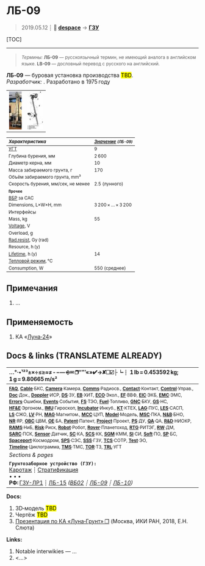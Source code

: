 # ЛБ-09
> 2019.05.12 ┊ **🚀 [despace](index.md)** → **[ГЗУ](sss.md)**

[TOC]

---

> <small>*Термины:* **ЛБ-09** — русскоязычный термин, не имеющий аналога в английском языке. **LB-09** — дословный перевод с русского на английский.</small>

**ЛБ‑09** — буровая установка производства <mark>TBD</mark>.  
*Разработчик:* . Разработано в 1975 году 

|||
|:--|:--|
| [![](f/sss/l/lb-09_pic1_thumb.jpg)](f/sss/l/lb-09_pic1.jpg)  | [![](f/sss/l/lb-09_pic2_thumb.jpg)](f/sss/l/lb-09_pic2.png)  |

<small>

|*Характеристика*|*[Значение](si.md) <small>(ЛБ-09)</small>*|
|:--|:--|
|[УГТ](trl.md)|9  |
| Глубина бурения, мм  |2 600  |
| Диаметр керна, мм  |10  |
| Масса забираемого грунта, г  |170  |
| Объём забираемого грунта, mm³  |    |
| Скорость бурения, мм/сек, не менее  |2.5 (лунного)  |
|**`Прочее`**||
|[ВБР](rams.md) за САС|   |
|Dimensions, L×W×H, mm| 3 200 × … × 3 200  |
|Интерфейсы|   |
|Mass, kg| 55  |
|[Voltage](voltage.md), V|   |
|Overload, g|   |
|[Rad.resist](ion_rad.md), Gy (rad)|   |
|Resource, h (y)|   |
|[Lifetime](lifetime.md), h (y)| 14  |
|[Тепловой режим](tcs.md), °C|   |
|Consumption, W| 550 (среднее)  |

</small>



<p style="page-break-after:always"> </p>

## Примечания
   1. …



## Применяемость
   1. КА «[Луна‑24](луна_24.md)»



<p style="page-break-after:always"> </p>

## Docs & links (TRANSLATEME ALREADY)
|…°·•¹²³±×÷≤≥≈≠ ‑ −— ⎆✉ ❐“”’«»✔→✘☐☑├┕┆ 1 lb = 0.453592 kg; 1 g = 9.80665 m/s²|
|:--|
|<small>**[FAQ](faq.md)**, **[Cable](cable.md)**·БКС, **[Camera](camera.md)**·Камера, **[Comms](comms.md)**·Радиосв., **[Contact](contact.md)**·Контакт, **[Control](control.md)**·Управ., **[Doc](doc.md)**·Док., **[Doppler](doppler.md)**·ИСР, **[DS](ds.md)**·ЗУ, **[EB](eb.md)**·ХИТ, **[ECO](ecology.md)**·Экол., **[EF](ef.md)**·ВВФ, **[ElC](elc.md)**·ЭКБ, **[EMC](emc.md)**·ЭМС, **[Errors](error.md)**·Ошибки, **[Events](event.md)**·События, **[FS](fs.md)**·ТЭО, **[Fuel](fuel.md)**·Топливо, **[GNC](gnc.md)**·БКУ, **[GS](scs.md)**·НС, **[HF&E](hfe.md)**·Эргоном., **[IMU](imu.md)**·Гироскоп, **[Incubator](incubator.md)**·Инкуб., **[KT](kt.md)**·КТЕХ, **[LAG](lag.md)**·ПУC, **[LES](les.md)**·САСП, **[LS](ls.md)**·СЖО, **[LV](lv.md)**·РН, **[MAG](mag.md)**·Магнитом., **[MCC](mcc.md)**·ЦУП, **[Model](model.md)**·Модель, **[MSC](sc.md)**·ПКА, **[N&B](nnb.md)**·БНО, **[NR](nr.md)**·ЯР, **[OBC](obc.md)**·ЦВМ, **[OE](oe.md)**·БА, **[Patent](патент.md)**·Патент, **[Project](project.md)**·Проект, **[PS](ps.md)**·ДУ, **[QA](quality.md)**·QA, **[R&D](rnd.md)**·НИОКР, **[RAMS](rams.md)**·НиБ, **[Risk](risk.md)**·Риск, **[Robot](robotics.md)**·Робот, **[Rover](rover.md)**·Планетоход, **[RTG](rtg.md)**·РИТЭГ, **[RW](rw.md)**·ДМ, **[SARC](sarc.md)**·ПСК, **[Sensor](sensor.md)**·Датчик, **[SC](sc.md)**·КА, **[SCS](scs.md)**·КК, **[SGM](sgm.md)**·КММ, **[SI](si.md)**·СИ, **[Soft](soft.md)**·ПО, **[SP](sp.md)**·БС, **[Spaceport](spaceport.md)**·Космодром, **[SPS](sps.md)**·СЭС, **[SSS](sss.md)**·ГЗУ, **[TCS](tcs.md)**·СОТР, **[Test](test.md)**·ЭО, **[Timeline](timeline.md)**·Циклограмма, **[TMS](tms.md)**·ТМС, **[TOR](tor.md)**·ТЗ, **[TRL](trl.md)**·УГТ</small>|
|*Sections & pages*|
|**`Грунтозаборное устройство (ГЗУ):`**<br> [Каротаж](logging.md) ┊ [Стратификация](stratification.md)<br>• • •<br> **РФ:** [ГЗУ-ЛР1](гзу_лр1.md) ┊ [ЛБ-15](lb_15.md) *([ВБ02](vb02.md) ┊ [ЛБ-09](lb_09.md) ┊ [ЛБ-10](lb_10.md))*|

**Docs:**

   1. 3D‑модель <mark>TBD</mark>
   1. Чертёж <mark>TBD</mark>
   1. [Презентация по КА «Луна‑Грунт» ❐](f/sss/l/2018_ikiran_sluta.djvu) (Москва, ИКИ РАН, 2018, Е.Н. Слюта)

**Links:**

   1. Notable interwikies — …
   1. <…>
